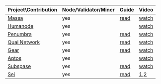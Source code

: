 |             Project\Contribution |Node/Validator/Miner|Guide| Video|
|----------------|-------------------------------|-----------------------------|-
|[Massa](https://massa.net/)|yes            |[read](https://teletype.in/@oxcryptos/massa-node)|[watch](https://youtu.be/iql-udLKfkc)
|[Humanode](https://humanode.io/)          |yes            |            | [watch](https://youtu.be/aDXY9yifBwg)
|[Penumbra](https://penumbra.zone/)          |yes|[read](https://0xcryptos.notion.site/Penumbra-e912153044e14a8980659f05cc45333e)|[watch](https://youtu.be/gMtpaUau4z8)
|[Quai Network](https://quai.network/)|yes|[read](https://teletype.in/@oxcryptos/QUAI-node)|[watch](https://youtu.be/n04Mrm2n9Oc)
|[Gear](https://www.gear-tech.io/)|yes|[read](https://teletype.in/@oxcryptos/gear-node)|[watch](https://youtu.be/dt2l0DRNlvk)
|[Aptos](https://aptoslabs.com/)|yes||[watch](https://youtu.be/I2lY4vwWwig)
|[Subspase](https://subspace.network/)|yes|[read](https://www.notion.so/SubSpace-1c9bb77eb2c14816867d37fae6f54a47)|[watch](https://youtu.be/wL9cXei0xwM)
|[Sei](https://www.seinetwork.io/)|yes|[read](https://github.com/oxcryptos/SEI)|[1](https://youtu.be/NHNjwhKv_b4),[2](https://youtu.be/AZhjT_70WpQ)
